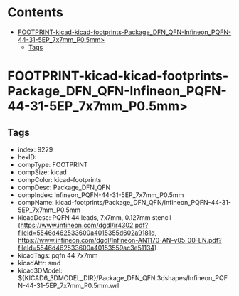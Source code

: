 



Contents
========

* [FOOTPRINT-kicad-kicad-footprints-Package_DFN_QFN-Infineon_PQFN-44-31-5EP_7x7mm_P0.5mm>](#footprint-kicad-kicad-footprints-package_dfn_qfn-infineon_pqfn-44-31-5ep_7x7mm_p05mm)
	* [Tags](#tags)

# FOOTPRINT-kicad-kicad-footprints-Package_DFN_QFN-Infineon_PQFN-44-31-5EP_7x7mm_P0.5mm>

## Tags

- index: 9229
- hexID: 
- oompType: FOOTPRINT
- oompSize: kicad
- oompColor: kicad-footprints
- oompDesc: Package_DFN_QFN
- oompIndex: Infineon_PQFN-44-31-5EP_7x7mm_P0.5mm
- oompName: kicad-footprints/Package_DFN_QFN/Infineon_PQFN-44-31-5EP_7x7mm_P0.5mm
- kicadDesc: PQFN 44 leads, 7x7mm, 0.127mm stencil (https://www.infineon.com/dgdl/ir4302.pdf?fileId=5546d462533600a4015355d602a9181d, https://www.infineon.com/dgdl/Infineon-AN1170-AN-v05_00-EN.pdf?fileId=5546d462533600a40153559ac3e51134)
- kicadTags: pqfn 44 7x7mm
- kicadAttr: smd
- kicad3DModel: ${KICAD6_3DMODEL_DIR}/Package_DFN_QFN.3dshapes/Infineon_PQFN-44-31-5EP_7x7mm_P0.5mm.wrl

